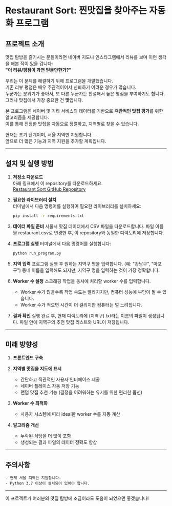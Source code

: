 # Restaurant Sort: 찐맛집을 찾아주는 자동화 프로그램

## 프로젝트 소개

맛집 탐방을 즐기시는 분들이라면 네이버 지도나 인스타그램에서 리뷰를 보며 이런 생각을 해본 적이 있을 겁니다:  
**"이 리뷰/평점이 과연 믿을만한가?"**  

우리는 이 문제를 해결하기 위해 프로그램을 개발했습니다.  
기존 리뷰 평점은 매우 주관적이어서 신뢰하기 어려운 경우가 많습니다.  
누군가는 분위기가 좋아서, 또 다른 누군가는 친절해서 높은 평점을 부여하기도 합니다.  
그러나 맛집에서 가장 중요한 건 **맛**입니다.

본 프로그램은 네이버 및 기타 서비스의 데이터를 기반으로 **객관적인 맛집 평가**를 위한 알고리즘을 제공합니다.  
이를 통해 진정한 맛집을 자동으로 정렬하고, 지역별로 찾을 수 있습니다.  

현재는 초기 단계이며, 서울 지역만 지원합니다.  
앞으로 더 많은 기능과 지역 지원을 추가할 계획입니다.  

---

## 설치 및 실행 방법

1. **저장소 다운로드**  
    아래 링크에서 이 repository를 다운로드하세요.  
    [Restaurant Sort GitHub Repository](https://github.com/ParkJ82/restaurant-sort.git)

2. **필요한 라이브러리 설치**  
    터미널에서 다음 명령어를 실행하여 필요한 라이브러리를 설치하세요:
    ```bash
    pip install -r requirements.txt

3. **데이터 파일 준비**
    서울시 맛집 데이터에서 CSV 파일을 다운로드합니다.
    파일 이름을 restaurant.csv로 변경한 후, 이 repository와 동일한 디렉토리에 저장합니다.

4. **프로그램 실행**
    터미널에서 다음 명령어를 실행합니다:
    ```bash
    python run_program.py

5. **지역 입력**
    프로그램 실행 후 원하는 지역구 명을 입력합니다. (예: "강남구", "마포구")
    동네 이름을 입력해도 되지만, 지역구 명을 입력하는 것이 가장 정확합니다.

6. **Worker 수 설정**
    스크래핑 작업을 동시에 처리할 worker 수를 입력합니다.
    - Worker 수가 많을수록 작업 속도는 빨라지지만, 컴퓨터 성능에 부담이 될 수 있습니다.
    - Worker 수가 적으면 시간이 더 걸리지만 컴퓨터는 덜 느려집니다.

7. **결과 확인**
    실행 완료 후, 현재 디렉토리에 (지역구).txt라는 이름의 파일이 생성됩니다.
    파일 안에 지역구의 추천 맛집 리스트와 URL이 저장됩니다.

---

## 미래 방향성
1. **프론트엔드 구축**

2. **지역별 맛집을 지도에 표시**
    - 간단하고 직관적인 사용자 인터페이스 제공
    - 네이버 플레이스 자동 저장 기능
    - 랜덤 맛집 추천 기능 (결정을 어려워하는 유저를 위한 편리한 옵션)

3. **Worker 수 최적화**
    - 사용자 시스템에 따라 ideal한 worker 수를 자동 계산

4. **알고리즘 개선**
    - 누락된 식당을 더 많이 포함
    - 생성되는 결과 파일의 데이터 정확도 향상

---

## 주의사항
    - 현재 서울 지역만 지원합니다.
    - Python 3.7 이상이 설치되어 있어야 합니다.

---

이 프로젝트가 여러분의 맛집 탐방에 조금이라도 도움이 되었으면 좋겠습니다!